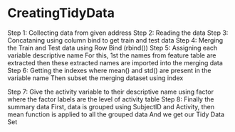 # CreatingTidyData
Step 1: Collecting data from given address
Step 2: Reading the data 
Step 3: Concataning using column bind to get train and test data
Step 4: Merging the Train and Test data using Row Bind (rbind())
Step 5: Assigning each variable descriptive name
        For this, 1st the names from feature table are extracted 
        then these extracted names are imported into the merging data
Step 6: Getting the indexes where mean() and std() are present in the variable name
        Then subset the merging dataset using index

Step 7: Give the activity variable to their descriptive name using factor where the factor         labels are the level of activity table
Step 8: Finally the summary data
        First, data is grouped using SubjectID and Activity, 
        then mean function is applied to all the grouped data
        And we get our Tidy Data Set
